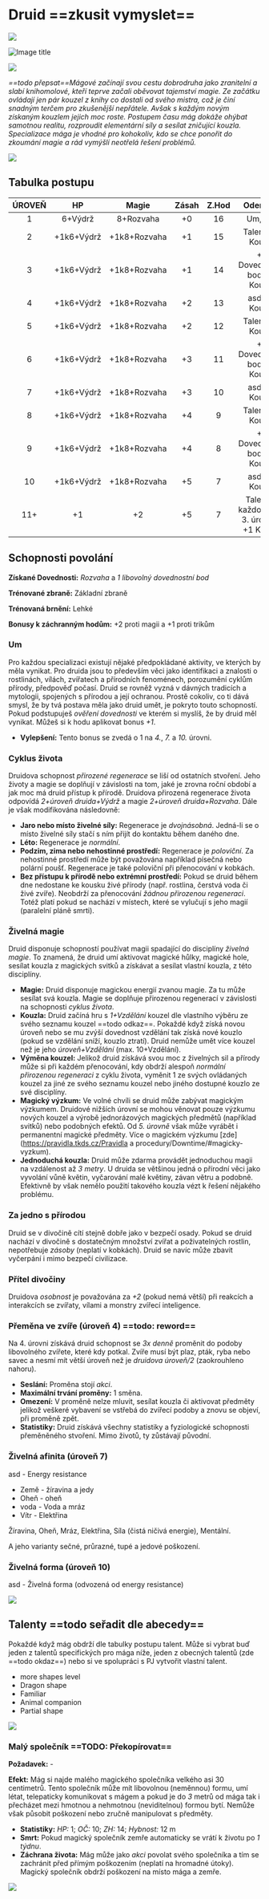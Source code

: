 # Druid ==zkusit vymyslet==

<img src="/assets/sep_line.png"/>

![Image title](/assets/OW/classes/Mage.png)

<img src="/assets/sep_line.png"/>

*==todo přepsat==Mágové začínají svou cestu dobrodruha jako zranitelní a slabí knihomolové, kteří teprve začali oběvovat tajemství magie. Ze začátku ovládají jen pár kouzel z knihy co dostali od svého mistra, což je činí snadným terčem pro zkušenější nepřátele. Avšak s každým novým získaným kouzlem jejich moc roste. Postupem času mág dokáže ohýbat samotnou realitu, rozproudit elementární síly a sesílat zničující kouzla. Specializace mága je vhodné pro kohokoliv, kdo se chce ponořit do zkoumání magie a rád vymýšlí neotřelá řešení problémů.*

<img src="/assets/sep_line.png"/>

## Tabulka postupu

| ÚROVEŇ |     HP     |    Magie     | Zásah | Z.Hod |                   Odemyká                    |
| :----: | :--------: | :----------: | :---: | :---: | :------------------------------------------: |
|   1    |  6+Výdrž   |  8+Rozvaha   |  +0   |  16   |                   Um, asd                    |
|   2    | +1k6+Výdrž | +1k8+Rozvaha |  +1   |  15   |              Talent, +1 Kouzlo               |
|   3    | +1k6+Výdrž | +1k8+Rozvaha |  +1   |  14   |        +1 Dovednostní bod, +1 Kouzlo         |
|   4    | +1k6+Výdrž | +1k8+Rozvaha |  +2   |  13   |                asd, +1 Kouzlo                |
|   5    | +1k6+Výdrž | +1k8+Rozvaha |  +2   |  12   |              Talent, +1 Kouzlo               |
|   6    | +1k6+Výdrž | +1k8+Rozvaha |  +3   |  11   |        +1 Dovednostní bod, +1 Kouzlo         |
|   7    | +1k6+Výdrž | +1k8+Rozvaha |  +3   |  10   |                asd, +1 Kouzlo                |
|   8    | +1k6+Výdrž | +1k8+Rozvaha |  +4   |   9   |              Talent, +1 Kouzlo               |
|   9    | +1k6+Výdrž | +1k8+Rozvaha |  +4   |   8   |        +1 Dovednostní bod, +1 Kouzlo         |
|   10   | +1k6+Výdrž | +1k8+Rozvaha |  +5   |   7   |                asd, +1 Kouzlo                |
|  11+   |     +1     |      +2      |  +5   |   7   | Talent (a každou další 3. úroveň), +1 Kouzlo |

## Schopnosti povolání

**Získané Dovednosti:** *Rozvaha* a *1 libovolný dovednostní bod*

**Trénované zbraně:** Základní zbraně

**Trénovaná brnění:** Lehké

**Bonusy k záchranným hodům:** +2 proti magii a +1 proti trikům

### Um

Pro každou specializaci existují nějaké předpokládané aktivity, ve kterých by měla vynikat. Pro druida jsou to především věci jako identifikaci a znalosti o rostlinách, vílách, zvířatech a přírodních fenoménech, porozumění cyklům přírody, předpověď počasí. Druid se rovněž vyzná v dávných tradicích a mytologii, spojených s přírodou a její ochranou. Prostě cokoliv, co ti dává smysl, že by tvá postava měla jako druid umět, je pokryto touto schopností. Pokud podstupuješ *ověření dovednosti* ve kterém si myslíš, že by druid měl vynikat. Můžeš si k hodu aplikovat bonus *+1*.

- **Vylepšení:** Tento bonus se zvedá o 1 na *4.*, *7.* a *10.* úrovni.

### Cyklus života

Druidova schopnost *přirozené regenerace* se liší od ostatních stvoření. Jeho životy a magie se doplňují v závislosti na tom, jaké je zrovna roční období a jak moc má druid přístup k přírodě. Druidova přirozená regenerace života odpovídá *2+úroveň druida+Výdrž* a magie *2+úroveň druida+Rozvaha*. Dále je však modifikována následovně:

- **Jaro nebo místo živelné síly:** Regenerace je *dvojnásobná*. Jedná-li se o místo živelné síly stačí s ním přijít do kontaktu během daného dne.
- **Léto:** Regenerace je *normální*.
- **Podzim, zima nebo nehostinné prostředí:** Regenerace je *poloviční*. Za nehostinné prostředí může být považována například písečná nebo polární poušť. Regenerace je také poloviční při přenocování v kobkách.
- **Bez přístupu k přírodě nebo extrémní prostředí:** Pokud se druid během dne nedostane ke kousku živé přírody (např. rostlina, čerstvá voda či živé zvíře). Neobdrží za přenocování *žádnou přirozenou regeneraci*. Totéž platí pokud se nachází v místech, které se vylučují s jeho magií (paralelní pláně smrti). 

### Živelná magie

Druid disponuje schopností používat magii spadající do disciplíny *živelná magie*. To znamená, že druid umí aktivovat magické hůlky, magické hole, sesílat kouzla z magických svitků a získávat a sesílat vlastní kouzla, z této disciplíny.

- **Magie:** Druid disponuje magickou energií zvanou magie. Za tu může sesílat svá kouzla. Magie se doplňuje přirozenou regenerací v závislosti na schopnosti *cyklus života*.
- **Kouzla:** Druid začíná hru s *1+Vzdělání* kouzel dle vlastního výběru ze svého seznamu kouzel ==todo odkaz==. Pokaždé když získá novou úroveň nebo se mu zvýší dovednost vzdělání tak získá nové kouzlo (pokud se vzdělání sníží, kouzlo ztratí). Druid nemůže umět více kouzel než je jeho *úroveň+Vzdělání* (max. 10+Vzdělání).
- **Výměna kouzel:** Jelikož druid získává svou moc z živelných sil a přírody může si při každém přenocování, kdy obdrží alespoň *normální přirozenou regeneraci* z cyklu života, vyměnit 1 ze svých ovládaných kouzel za jiné ze svého seznamu kouzel nebo jiného dostupné kouzlo ze své disciplíny. 
- **Magický výzkum:** Ve volné chvíli se druid může zabývat magickým výzkumem. Druidové nižších úrovní se mohou věnovat pouze výzkumu  nových kouzel a výrobě jednorázových magických předmětů (například svitků) nebo podobných efektů. Od *5. úrovně* však může vyrábět i permanentní magické předměty. Více o magickém výzkumu [zde](https://pravidla.tkds.cz/Pravidla a procedury/Downtime/#magicky-vyzkum).
- **Jednoduchá kouzla:** Druid může zdarma provádět jednoduchou magii na vzdálenost až *3 metry*. U druida se většinou jedná o přírodní věci jako vyvolání vůně květin, vyčarování malé květiny, závan větru a podobně. Efektivně by však nemělo použití takového kouzla vézt k řešení nějakého problému.

### Za jedno s přírodou

Druid se v divočině cítí stejně dobře jako v bezpečí osady. Pokud se druid nachází v divočině s dostatečným množství zvířat a poživatelných rostlin, nepotřebuje *zásoby* (neplatí v kobkách). Druid se navíc může zbavit vyčerpání i mimo bezpečí civilizace.

### Přítel divočiny

Druidova *osobnost* je považována za *+2* (pokud nemá větší) při reakcích a interakcích se zvířaty, vílami a monstry zvířecí inteligence.

### Přeměna ve zvíře (úroveň 4) ==todo: reword==

Na 4. úrovni získává druid schopnost se *3x denně* proměnit do podoby libovolného zvířete, které kdy potkal. Zvíře musí být plaz, pták, ryba nebo savec a nesmí mít větší úroveň než je *druidova úroveň/2* (zaokrouhleno nahoru).

- **Seslání:** Proměna stojí *akci*.
- **Maximální trvání proměny:** 1 směna.
- **Omezení:** V proměně nelze mluvit, sesílat kouzla či aktivovat předměty jelikož veškeré vybavení se vstřebá do zvířecí podoby a znovu se objeví, při proměně zpět.
- **Statistiky:** Druid získává všechny statistiky a fyziologické schopnosti přeměněného stvoření. Mimo životů, ty zůstávají původní.

### Živelná afinita (úroveň 7)

asd - Energy resistance

- Země - žíravina a jedy
- Oheň - oheň
- voda - Voda a mráz
- Vítr - Elektřina

Žíravina, Oheň, Mráz, Elektřina, Síla (čistá ničivá energie), Mentální.

A jeho varianty sečné, průrazné, tupé a jedové poškození.

### Živelná forma (úroveň 10)

asd - Živelná forma (odvozená od energy resistance)

<img src="/assets/sep_line.png"/>

## Talenty ==todo seřadit dle abecedy==

Pokaždé když mág obdrží dle tabulky postupu talent. Může si vybrat buď jeden z talentů specifických pro mága níže, jeden z obecných talentů (zde ==todo okdaz==) nebo si ve spolupráci s PJ vytvořit vlastní talent.

- more shapes level
- Dragon shape
- Familiar
- Animal companion
- Partial shape

<img src="/assets/sep_line.png"/>

### Malý společník ==TODO: Překopírovat==

**Požadavek:** -

**Efekt:** Mág si najde malého magického společníka velkého asi 30 centimetrů. Tento společník může mít libovolnou (neměnnou) formu, umí létat, telepaticky komunikovat s mágem a pokud je do *3* metrů od mága tak i přecházet mezi hmotnou a nehmotnou (neviditelnou) formou bytí. Nemůže však působit poškození nebo zručně manipulovat s předměty.

- **Statistiky:** *HP:* 1; *OČ:* 10; *ZH:* 14; *Hybnost:* 12 m
- **Smrt:** Pokud magický společník zemře automaticky se vrátí k životu po *1 týdnu*.
- **Záchrana života:** Mág může jako *akci* povolat svého společníka a tím se zachránit před přímým poškozením (neplatí na hromadné útoky). Magický společník obdrží poškození na místo mága a zemře.

<img src="/assets/sep_line.png"/>

